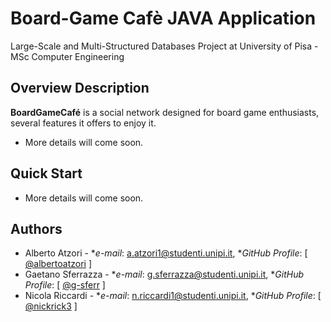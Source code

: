 
# Board-Game Cafè JAVA Application

Large-Scale and Multi-Structured Databases Project at University of Pisa - MSc Computer Engineering

## Overview Description

**BoardGameCafé** is a social network designed for board game enthusiasts, several features it offers to enjoy it.

- More details will come soon.

## Quick Start

 - More details will come soon.

## Authors

* Alberto Atzori - **e-mail*: a.atzori1@studenti.unipi.it, **GitHub Profile*: [ [@albertoatzori](https://github.com/albertoatzori) ]
* Gaetano Sferrazza - **e-mail*: g.sferrazza@studenti.unipi.it, **GitHub Profile*: [ [@g-sferr](https://github.com/g-sferr) ]
* Nicola Riccardi - **e-mail*: n.riccardi1@studenti.unipi.it, **GitHub Profile*: [ [@nickrick3](https://github.com/nickrick3) ]
